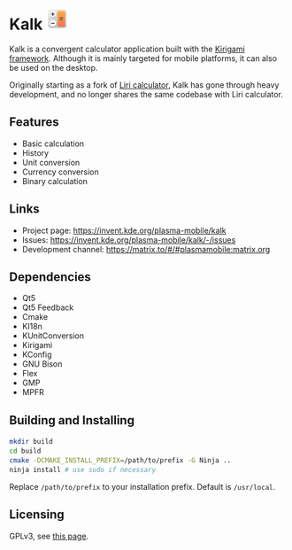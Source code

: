 # Kalk <img src="kalk.png" width="40"/>
Kalk is a convergent calculator application built with the [Kirigami framework](https://kde.org/products/kirigami/). Although it is mainly targeted for mobile platforms, it can also be used on the desktop.

Originally starting as a fork of [Liri calculator](https://github.com/lirios/calculator), Kalk has gone through heavy development, and no longer shares the same codebase with Liri calculator.

## Features
* Basic calculation
* History
* Unit conversion 
* Currency conversion
* Binary calculation

## Links
* Project page: https://invent.kde.org/plasma-mobile/kalk
* Issues: https://invent.kde.org/plasma-mobile/kalk/-/issues
* Development channel: https://matrix.to/#/#plasmamobile:matrix.org

## Dependencies
* Qt5 
* Qt5 Feedback
* Cmake
* KI18n
* KUnitConversion
* Kirigami
* KConfig
* GNU Bison
* Flex
* GMP
* MPFR

## Building and Installing

```sh
mkdir build
cd build
cmake -DCMAKE_INSTALL_PREFIX=/path/to/prefix -G Ninja ..
ninja install # use sudo if necessary
```

Replace `/path/to/prefix` to your installation prefix.
Default is `/usr/local`.

## Licensing
GPLv3, see [this page](https://www.gnu.org/licenses/gpl-3.0.en.html).
